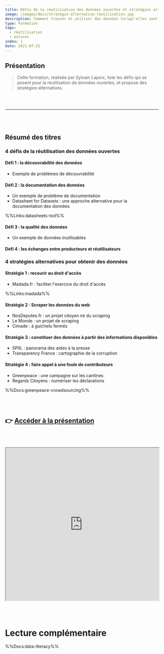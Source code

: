 ```yaml
---
title: Défis de la réutilisation des données ouvertes et stratégies alternatives
image: /images/docs/strategie-alternative-reutilisation.jpg
description: Comment trouver et utiliser des données lorsqu'elles sont difficilement accessibles ou exploitables ?
type: Formation
tags:
  - réutilisation
  - astuces
index: 1
date: 2021-07-25
--- 
```


## Présentation

> Cette formation, réalisée par Sylvain Lapoix, liste les défis qui se posent pour la réutilisation de données ouvertes, et propose des stratégies alternatives.

<br></br>

---

<br></br>

## Résumé des titres

### 4 défis de la réutilisation des données ouvertes

#### Défi 1 : la découvrabilité des données

- Exemple de problèmes de découvrabilité

#### Défi 2 : la documentation des données

- Un exemple de problème de documentation
- Datasheet for Datasets : une approche alternative pour la documentation des données

%%Links:datasheets-tod%%

#### Défi 3 : la qualité des données

- Un exemple de données inutilisables

#### Défi 4 : les échanges entre producteurs et réutilisateurs

### 4 stratégies alternatives pour obtenir des données

#### Stratégie 1 : recourir au droit d'accès

- Madada.fr : faciliter l'exercice du droit d'accès

%%Links:madada%%

#### Stratégie 2 : Scraper les données du web

- NosDeputes.fr : un projet citoyen né du scraping
- Le Monde : un projet de scraping
- Cimade : à guichets fermés

#### Stratégie 3 : constituer des données à partir des informations disponibles

- SPIIL : panorama des aides à la presse
- Transparency France : cartographie de la corruption

#### Stratégie 4 : faire appel à une foule de contributeurs

- Greenpeace : une campagne sur les cantines
- Regards Citoyens : numériser les déclarations

%%Docs:greenpeace-crowdsourcing%%

<br></br>

## 👉 [Accéder à la présentation](https://datactivist.coop/madics)

<br></br>

<div class="responsiveIframe">
  <iframe
    width="100%"
    height="500"
    src="https://datactivist.coop/madics">
  </iframe>
</div>

<br></br>

# Lecture complémentaire

%%Docs:data-literacy%%
